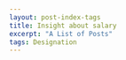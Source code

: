 ```yaml
---
layout: post-index-tags
title: Insight about salary
excerpt: "A List of Posts"
tags: Designation
---
```


